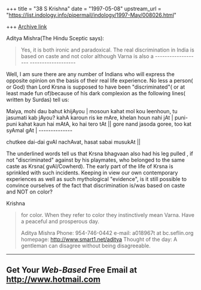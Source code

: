 +++
title = "38 S Krishna"
date = "1997-05-08"
upstream_url = "https://list.indology.info/pipermail/indology/1997-May/008026.html"

+++
[Archive link](https://list.indology.info/pipermail/indology/1997-May/008026.html)





Aditya Mishra(The Hindu Sceptic says):
>
>Yes, it is  both ironic and paradoxical. The real discrimination in
>India is based on caste and not color although Varna is also a 
                   -------------------
                   -------------------


Well, I am sure there are any number of Indians who will express
the opposite opinion on the basis of their real life experience. 
No less a person( or God) than Lord Krsna is supposed to
have been "discriminated"( or at least made fun of)because of his
dark complexion  as the following lines( written by Surdas) tell us:

 Maiya, mohi dau bahut khijAyou |
 mosoun kahat mol kou leenhoun, tu jasumati kab jAyou?
 kahA karoun ris ke mAre, khelan houn nahi jAt |
 puni-puni kahat kaun hai mAtA, ko hai tero tAt  ||
 gore nand jasoda goree, too kat syAmal gAt |
                             --------------

 chutkee dai-dai gvAl nachAvat, hasat sabai musukAt ||


  The underlined words tell us that Krsna bhagvaan also had his leg 
pulled , if not "discriminated" against by his playmates, who belonged
to the same caste as Krsna( gvAl/Cowherd). The early part of the life
of Krsna is sprinkled with such incidents. Keeping in view our own 
contemporary experiences as well as such mythological "evidence", is
it still possible to convince ourselves of the fact that discrimination is/was 
based on caste and NOT on color?

Krishna













>for color. When they refer to color they instinctively mean Varna.
>Have a peaceful and prosperous day.
>
>Aditya Mishra 
>Phone: 954-746-0442 
>e-mail: a018967t at bc.seflin.org
>homepage: http://www.smart1.net/aditya
>Thought of the day:
>	A gentleman can disagree without being disagreeable.
>



---------------------------------------------------------
Get Your *Web-Based* Free Email at http://www.hotmail.com
---------------------------------------------------------




